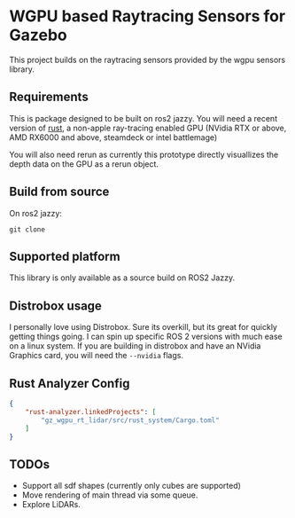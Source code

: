 # WGPU based Raytracing Sensors for Gazebo

This project builds on the raytracing sensors provided by the wgpu sensors library.

## Requirements

This is package designed to be built on ros2 jazzy. You will need a recent version of [rust](https://www.rust-lang.org/tools/install), a non-apple ray-tracing enabled GPU (NVidia RTX or above, AMD RX6000 and above, steamdeck or intel battlemage)

You will also need rerun as currently this prototype directly visuallizes the depth data on the GPU as a rerun object.
## Build from source
On ros2 jazzy:
```
git clone 
```

## Supported platform

This library is only available as a source build on ROS2 Jazzy.

## Distrobox usage
I personally love using Distrobox. Sure its overkill, but its great for quickly getting things going. I can spin up specific ROS 2 versions with much ease on a linux system. If you are building in distrobox and have an NVidia Graphics card, you will need the `--nvidia` flags.


## Rust Analyzer Config

```json
{
    "rust-analyzer.linkedProjects": [
        "gz_wgpu_rt_lidar/src/rust_system/Cargo.toml"
    ]
}
```

## TODOs

- Support all sdf shapes (currently only cubes are supported)
- Move rendering of main thread via some queue.
- Explore LiDARs.